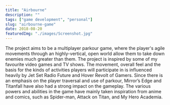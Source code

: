 ```yaml
---
title: "Airbourne"
description: ""
tags: ["game development", "personal"]
slug: "airbourne-game"
date: 2018-08-20
featuredImg: "./images/Screenshot.jpg"
---
```



The project aims to be a multiplayer parkour game, where the player's agile movements through an highly-vertical, open world allow them to take down enemies much greater than them. The project is inspired by some of my favourite video games and TV shows. The movement, overall feel and the basis for the kinds of activities players will participate in is influenced heavily by Jet Set Radio Future and Hover Revolt of Gamers. Since there is an emphasis on the player traversal and use of parkour, Mirror’s Edge and Titanfall have also had a strong impact on the gameplay. The various powers and abilities in the game have mainly taken inspiration from anime and comics, such as Spider-man, Attack on Titan, and My Hero Academia.